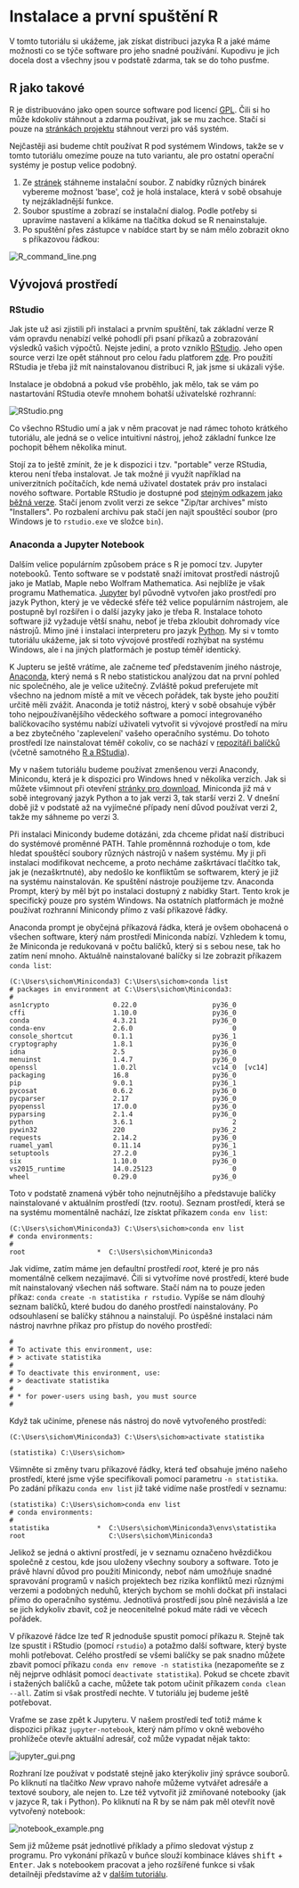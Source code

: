 # Instalace a první spuštění R

V tomto tutoriálu si ukážeme, jak získat distribuci jazyka R a jaké máme možnosti co se týče software pro jeho snadné používání. Kupodivu je jich docela dost a všechny jsou v podstatě zdarma, tak se do toho pusťme.

## R jako takové

R je distribuováno jako open source software pod licencí [GPL](https://github.com/wch/r-source/blob/trunk/COPYING). Čili si ho může kdokoliv stáhnout a zdarma používat, jak se mu zachce. Stačí si pouze na [stránkách projektu](https://cloud.r-project.org/) stáhnout verzi pro váš systém.

Nejčastěji asi budeme chtít používat R pod systémem Windows, takže se v tomto tutoriálu omezíme pouze na tuto variantu, ale pro ostatní operační systémy je postup velice podobný.

 1. Ze [stránek](https://cloud.r-project.org/) stáhneme instalační soubor. Z nabídky různých binárek vybereme možnost 'base', což je holá instalace, která v sobě obsahuje ty nejzákladnější funkce.
 2. Soubor spustíme a zobrazí se instalační dialog. Podle potřeby si upravíme nastavení a klikáme na tlačítka dokud se R nenainstaluje.
 3. Po spuštění přes zástupce v nabídce start by se nám mělo zobrazit okno s příkazovou řádkou:
    
![R_command_line.png](R_command_line.png  "R_command_line.png")

## Vývojová prostředí

### RStudio

Jak jste už asi zjistili při instalaci a prvním spuštění, tak základní verze R vám opravdu nenabízí velké pohodlí při psaní příkazů a zobrazování výsledků vašich výpočtů. Nejste jediní, a proto vzniklo [RStudio](https://www.rstudio.com). Jeho open source verzi lze opět stáhnout pro celou řadu platforem [zde](https://www.rstudio.com/products/rstudio/download/#download). Pro použití RStudia je třeba již mít nainstalovanou distribuci R, jak jsme si ukázali výše. 

Instalace je obdobná a pokud vše proběhlo, jak mělo, tak se vám po nastartování RStudia otevře mnohem bohatší uživatelské rozhranní:

![RStudio.png](RStudio.png  "RStudio.png")

Co všechno RStudio umí a jak v něm pracovat je nad rámec tohoto krátkého tutoriálu, ale jedná se o velice intuitivní nástroj, jehož základní funkce lze pochopit během několika minut. 

Stojí za to ještě zmínit, že je k dispozici i tzv. "portable" verze RStudia, kterou není třeba instalovat. Je tak možné ji využít například na univerzitních počítačích, kde nemá uživatel dostatek práv pro instalaci nového software. Portable RStudio je dostupné pod [stejným odkazem jako běžná verze](https://www.rstudio.com/products/rstudio/download/). Stačí jenom zvolit verzi ze sekce "Zip/tar archives" místo "Installers". Po rozbalení archivu pak stačí jen najít spouštěcí soubor (pro Windows je to `rstudio.exe` ve složce `bin`).

### Anaconda a Jupyter Notebook

Dalším velice populárním způsobem práce s R je pomocí tzv. Jupyter notebooků. Tento software se v podstatě snaží imitovat prostředí nástrojů jako je Matlab, Maple nebo Wolfram Mathematica. Asi nejblíže je však programu Mathematica. [Jupyter](http://jupyter.org/) byl původně vytvořen jako prostředí pro jazyk Python, který je ve vědecké sféře též velice populárním nástrojem, ale postupně byl rozšířen i o další jazyky jako je třeba R. Instalace tohoto software již vyžaduje větší snahu, neboť je třeba zkloubit dohromady více nástrojů. Mimo jiné i instalaci interpreteru pro jazyk [Python](https://www.python.org/). My si v tomto tutoriálu ukážeme, jak si toto vývojové prostředí rozhýbat na systému Windows, ale i na jiných platformách je postup téměř identický.

K Jupteru se ještě vrátíme, ale začneme teď představením jiného nástroje, [Anaconda](www.continuum.io/anaconda), který nemá s R nebo statistickou analýzou dat na první pohled nic společného, ale je velice užitečný. Zvláště pokud preferujete mít všechno na jednom místě a mít ve věcech pořádek, tak byste jeho použití určitě měli zvážit. Anaconda je totiž nástroj, který v sobě obsahuje výběr toho nejpoužívanějšího vědeckého software a pomocí integrovaného balíčkovacího systému nabízí uživateli vytvořit si vývojové prostředí na míru a bez zbytečného 'zaplevelení' vašeho operačního systému. Do tohoto prostředí lze nainstalovat téměř cokoliv, co se nachází v [repozitáři balíčků](https://anaconda.org/) (včetně samotného [R a RStudia](https://anaconda.org/r)).

My v našem tutoriálu budeme používat zmenšenou verzi Anacondy, Minicondu, která je k dispozici pro Windows hned v několika verzích. Jak si můžete všimnout při otevření [stránky pro download](https://conda.io/miniconda.html), Miniconda již má v sobě integrovaný jazyk Python a to jak verzi 3, tak starší verzi 2. V dnešní době již v podstatě až na vyjímečné případy není důvod používat verzi 2, takže my sáhneme po verzi 3.

Při instalaci Minicondy budeme dotázáni, zda chceme přidat naší distribuci do systémové proměnné PATH. Tahle proměnnná rozhoduje o tom, kde hledat spouštěcí soubory různých nástrojů v našem systému. My ji při instalaci modifikovat nechceme, a proto necháme zaškrtávací tlačítko tak, jak je (nezaškrtnuté), aby nedošlo ke konfliktům se softwarem, který je již na systému nainstalován. Ke spuštění nástroje použijeme tzv. Anaconda Prompt, který by měl být po instalaci dostupný z nabídky Start. Tento krok je specifický pouze pro systém Windows. Na ostatních platformách je možné používat rozhranní Minicondy přímo z vaší příkazové řádky.

Anaconda prompt je obyčejná příkazová řádka, která je ovšem obohacená o všechen software, který nám prostředí Miniconda nabízí. Vzhledem k tomu, že Miniconda je redukovaná v počtu balíčků, který si s sebou nese, tak ho zatím není mnoho. Aktuálně nainstalované balíčky si lze zobrazit příkazem `conda list`:

```no-highlight
(C:\Users\sichom\Miniconda3) C:\Users\sichom>conda list
# packages in environment at C:\Users\sichom\Miniconda3:
#
asn1crypto                0.22.0                   py36_0
cffi                      1.10.0                   py36_0
conda                     4.3.21                   py36_0
conda-env                 2.6.0                         0
console_shortcut          0.1.1                    py36_1
cryptography              1.8.1                    py36_0
idna                      2.5                      py36_0
menuinst                  1.4.7                    py36_0
openssl                   1.0.2l                   vc14_0  [vc14]
packaging                 16.8                     py36_0
pip                       9.0.1                    py36_1
pycosat                   0.6.2                    py36_0
pycparser                 2.17                     py36_0
pyopenssl                 17.0.0                   py36_0
pyparsing                 2.1.4                    py36_0
python                    3.6.1                         2
pywin32                   220                      py36_2
requests                  2.14.2                   py36_0
ruamel_yaml               0.11.14                  py36_1
setuptools                27.2.0                   py36_1
six                       1.10.0                   py36_0
vs2015_runtime            14.0.25123                    0
wheel                     0.29.0                   py36_0
```

Toto v podstatě znamená výběr toho nejnutnějšího a představuje balíčky nainstalované v aktuálním prostředí (tzv. rootu). Seznam prostředí, která se na systému momentálně nachází, lze získtat příkazem `conda env list`:

```no-highlight
(C:\Users\sichom\Miniconda3) C:\Users\sichom>conda env list
# conda environments:
#
root                  *  C:\Users\sichom\Miniconda3
```

Jak vidíme, zatím máme jen defaultní prostředí *root*, které je pro nás momentálně celkem nezajímavé. Čili si vytvoříme nové prostředí, které bude mít nainstalovaný všechen náš software. Stačí nám na to pouze jeden příkaz: `conda create -n statistika r rstudio`. Vypíše se nám dlouhý seznam balíčků, které budou do daného prostředí nainstalovány. Po odsouhlasení se balíčky stáhnou a nainstalují. Po úspěšné instalaci nám nástroj navrhne příkaz pro přístup do nového prostředí:

```no-highlight
#
# To activate this environment, use:
# > activate statistika
#
# To deactivate this environment, use:
# > deactivate statistika
#
# * for power-users using bash, you must source
#
```

Když tak učiníme, přenese nás nástroj do nově vytvořeného prostředí:

```no-highlight
(C:\Users\sichom\Miniconda3) C:\Users\sichom>activate statistika

(statistika) C:\Users\sichom>
```

Všimněte si změny tvaru příkazové řádky, která teď obsahuje jméno našeho prostředí, které jsme výše specifikovali pomocí parametru `-n statistika`. Po zadání příkazu `conda env list` již také vidíme naše prostředí v seznamu:

```no-highlight
(statistika) C:\Users\sichom>conda env list
# conda environments:
#
statistika            *  C:\Users\sichom\Miniconda3\envs\statistika
root                     C:\Users\sichom\Miniconda3
```

Jelikož se jedná o aktivní prostředí, je v seznamu označeno hvězdičkou společně z cestou, kde jsou uloženy všechny soubory a software. Toto je právě hlavní důvod pro použití Minicondy, neboť nám umožňuje snadné spravování programů v našich projektech bez rizika konfliktů mezi různými verzemi a podobných neduhů, kterých bychom se mohli dočkat při instalaci přímo do operačního systému. Jednotlivá prostředí jsou plně nezávislá a lze se jich kdykoliv zbavit, což je neocenitelné pokud máte rádi ve věcech pořádek.

V příkazové řádce lze teď R jednoduše spustit pomocí příkazu `R`. Stejně tak lze spustit i RStudio (pomocí `rstudio`)  a potažmo další software, který byste mohli potřebovat. Celého prostředí se všemi balíčky se pak snadno můžete zbavit pomocí příkazu `conda env remove -n statistika` (nezapomeňte se z něj nejprve odhlásit pomocí `deactivate statistika`). Pokud se chcete zbavit i stažených balíčků a cache, můžete tak potom učinit příkazem `conda clean --all`. Zatím si však prostředí nechte. V tutoriálu jej budeme ještě potřebovat.

Vraťme se zase zpět k Jupyteru. V našem prostředí teď totiž máme k dispozici příkaz `jupyter-notebook`, který nám přímo v okně webového prohlížeče otevře aktuální adresář, což může vypadat nějak takto:

![jupyter_gui.png](jupyter_gui.png  "jupyter_gui.png")

Rozhraní lze používat v podstatě stejně jako kterýkoliv jiný správce souborů. Po kliknutí na tlačítko *New* vpravo nahoře můžeme vytvářet adresáře a textové soubory, ale nejen to. Lze též vytvořit již zmiňované notebooky (jak v jazyce R, tak i Python). Po kliknutí na R by se nám pak měl otevřít nově vytvořený notebook:

![notebook_example.png](notebook_example.png  "notebook_example.png")

Sem již můžeme psát jednotlivé příklady a přímo sledovat výstup z programu. Pro vykonání příkazů v buňce slouží kombinace kláves <kbd>shift</kbd> + <kbd>Enter</kbd>.  Jak s notebookem pracovat a jeho rozšířené funkce si však detailněji představíme až v [dalším tutoriálu](../02/).